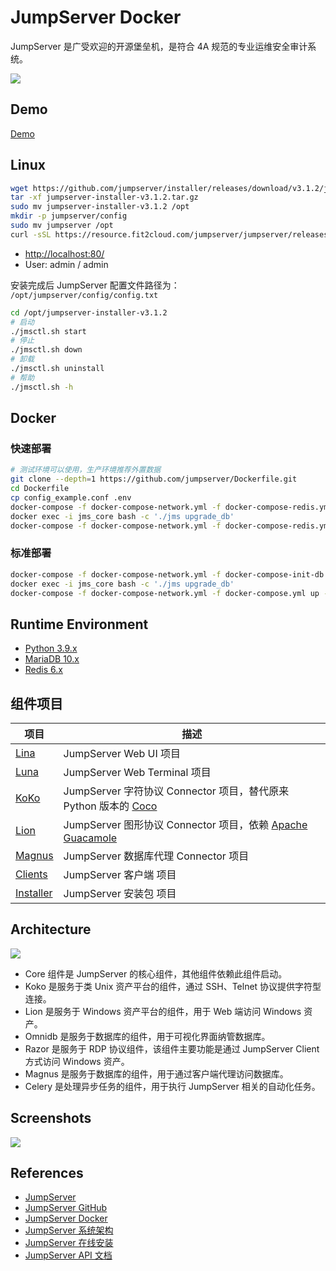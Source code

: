 # JumpServer Docker

JumpServer 是广受欢迎的开源堡垒机，是符合 4A 规范的专业运维安全审计系统。

![](https://docs.jumpserver.org/zh/v3/img/index_02.png)

## Demo
[Demo](https://demo.jumpserver.org/)

## Linux
```sh
wget https://github.com/jumpserver/installer/releases/download/v3.1.2/jumpserver-installer-v3.1.2.tar.gz
tar -xf jumpserver-installer-v3.1.2.tar.gz
sudo mv jumpserver-installer-v3.1.2 /opt
mkdir -p jumpserver/config
sudo mv jumpserver /opt
curl -sSL https://resource.fit2cloud.com/jumpserver/jumpserver/releases/latest/download/quick_start.sh | bash
```
- [http://localhost:80/](http://localhost:80/)
- User: admin / admin

安装完成后 JumpServer 配置文件路径为： `/opt/jumpserver/config/config.txt`
```sh
cd /opt/jumpserver-installer-v3.1.2
# 启动
./jmsctl.sh start
# 停止
./jmsctl.sh down
# 卸载
./jmsctl.sh uninstall
# 帮助
./jmsctl.sh -h
```

## Docker
### 快速部署
```sh
# 测试环境可以使用，生产环境推荐外置数据
git clone --depth=1 https://github.com/jumpserver/Dockerfile.git
cd Dockerfile
cp config_example.conf .env
docker-compose -f docker-compose-network.yml -f docker-compose-redis.yml -f docker-compose-mariadb.yml -f docker-compose-init-db.yml up -d
docker exec -i jms_core bash -c './jms upgrade_db'
docker-compose -f docker-compose-network.yml -f docker-compose-redis.yml -f docker-compose-mariadb.yml -f docker-compose.yml up -d
```

### 标准部署
```sh
docker-compose -f docker-compose-network.yml -f docker-compose-init-db.yml up -d
docker exec -i jms_core bash -c './jms upgrade_db'
docker-compose -f docker-compose-network.yml -f docker-compose.yml up -d
```

## Runtime Environment
- [Python 3.9.x](https://www.python.org/downloads/)
- [MariaDB 10.x](https://mariadb.org/download/)
- [Redis 6.x](https://redis.io/download)

## 组件项目

| 项目 | 描述 |
|---|---|
| [Lina](https://github.com/jumpserver/lina) | JumpServer Web UI 项目|
| [Luna](https://github.com/jumpserver/luna) | JumpServer Web Terminal 项目|
| [KoKo](https://github.com/jumpserver/koko) | JumpServer 字符协议 Connector 项目，替代原来 Python 版本的 [Coco](https://github.com/jumpserver/coco)|
| [Lion](https://github.com/jumpserver/lion-release) | JumpServer 图形协议 Connector 项目，依赖 [Apache Guacamole](https://guacamole.apache.org/)|
| [Magnus](https://github.com/jumpserver/magnus-release) | JumpServer 数据库代理 Connector 项目|
| [Clients](https://github.com/jumpserver/clients) | JumpServer 客户端 项目|
| [Installer](https://github.com/jumpserver/installer) | JumpServer 安装包 项目|

## Architecture
![](https://docs.jumpserver.org/zh/v3/img/architecture_01.png)

- Core 组件是 JumpServer 的核心组件，其他组件依赖此组件启动。
- Koko 是服务于类 Unix 资产平台的组件，通过 SSH、Telnet 协议提供字符型连接。
- Lion 是服务于 Windows 资产平台的组件，用于 Web 端访问 Windows 资产。
- Omnidb 是服务于数据库的组件，用于可视化界面纳管数据库。
- Razor 是服务于 RDP 协议组件，该组件主要功能是通过 JumpServer Client 方式访问 Windows 资产。
- Magnus 是服务于数据库的组件，用于通过客户端代理访问数据库。
- Celery 是处理异步任务的组件，用于执行 JumpServer 相关的自动化任务。

## Screenshots
![](https://docs.jumpserver.org/zh/v3/img/dashboard.png)

## References
- [JumpServer](https://www.jumpserver.org/)
- [JumpServer GitHub](https://github.com/jumpserver/jumpserver)
- [JumpServer Docker](https://github.com/jumpserver/Dockerfile)
- [JumpServer 系统架构](https://docs.jumpserver.org/zh/v3/architecture/)
- [JumpServer 在线安装](https://docs.jumpserver.org/zh/v3/installation/setup_linux_standalone/online_install/)
- [JumpServer API 文档](https://docs.jumpserver.org/zh/v3/dev/rest_api/)
